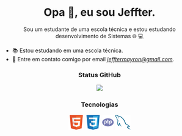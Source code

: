 <h1 align="center">Opa 👋, eu sou Jeffter.</h1>
<p align="center">Sou um estudante de uma escola técnica e estou estudando desenvolvimento de Sistemas 🌐  💻</p>

- 📚 Estou estudando em uma escola técnica.
- 📧 Entre em contato comigo por email *jefftermayron@gmail.com*.

<h3 align="center">Status GitHub</h3>
<p align="center">
    <img src="https://github-readme-stats.vercel.app/api?username=CaioGui123&show_icons=true&theme=radical">
</p>

<h3 align="center">Tecnologias</h3>

<p align="center">
    <img src="https://github.com/devicons/devicon/blob/master/icons/html5/html5-original.svg" alt="html5"  width="40" height="40"/>
    <img src="https://github.com/devicons/devicon/blob/master/icons/css3/css3-original.svg" alt="css3"  width="40" height="40"/>
    <!--<img src="https://github.com/devicons/devicon/blob/master/icons/javascript/javascript-original.svg" alt="javascript" width="40" height="40"/>-->
    <img src="https://github.com/devicons/devicon/blob/master/icons/php/php-plain.svg" alt="php" width="30" height="40"/>
    <img src="https://github.com/devicons/devicon/blob/master/icons/mysql/mysql-original.svg" alt="mysql" width="40" height="40"/>
</p>

<!--
### Oi, eu sou Jeffter 👋
**jefftermayron/jefftermayron** is a ✨ _special_ ✨ repository because its `README.md` (this file) appears on your GitHub profile.

Here are some ideas to get you started:

- 🔭 I’m currently working on ...
- 🌱 I’m currently learning ...
- 👯 I’m looking to collaborate on ...
- 🤔 I’m looking for help with ...
- 💬 Ask me about ...
- 📫 How to reach me: ...
- 😄 Pronouns: ...
- ⚡ Fun fact: ...
-->

